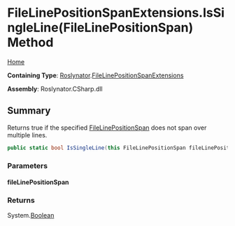 <a name="_Top"></a>

# FileLinePositionSpanExtensions\.IsSingleLine\(FileLinePositionSpan\) Method

[Home](../../../README.md#_Top)

**Containing Type**: [Roslynator](../../README.md#_Top)\.[FileLinePositionSpanExtensions](../README.md#_Top)

**Assembly**: Roslynator\.CSharp\.dll

## Summary

Returns true if the specified [FileLinePositionSpan](https://docs.microsoft.com/en-us/dotnet/api/microsoft.codeanalysis.filelinepositionspan) does not span over multiple lines\.

```csharp
public static bool IsSingleLine(this FileLinePositionSpan fileLinePositionSpan)
```

### Parameters

#### fileLinePositionSpan

### Returns

System\.[Boolean](https://docs.microsoft.com/en-us/dotnet/api/system.boolean)


